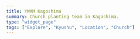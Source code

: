 ```yaml
---
title: YWAM Kagoshima
summary: Church planting team in Kagoshima.
type: "widget_page"
tags: ["Explore", "Kyushu", "Location", "Church"]
---
```

